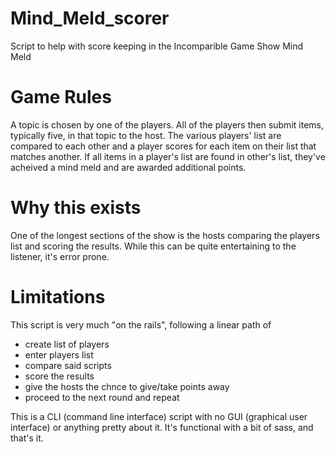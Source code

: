 # Mind_Meld_scorer
Script to help with score keeping in the Incomparible Game Show Mind Meld

# Game Rules
A topic is chosen by one of the players. All of the players then submit items, typically five, in that topic to the host. The various players' list are compared to each other and a player scores for each item on their list that matches another. If all items in a player's list are found in other's list, they've acheived a mind meld and are awarded additional points.

# Why this exists
One of the longest sections of the show is the hosts comparing the players list and scoring the results. While this can be quite entertaining to the listener, it's error prone.

# Limitations
This script is very much "on the rails", following a linear path of 
* create list of players
* enter players list
* compare said scripts
* score the results
* give the hosts the chnce to give/take points away
* proceed to the next round and repeat

This is a CLI (command line interface) script with no GUI (graphical user interface) or anything pretty about it. It's functional with a bit of sass, and that's it.
